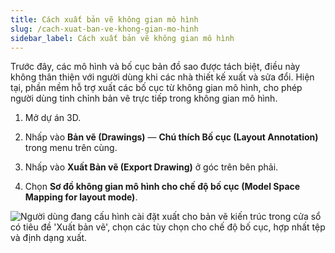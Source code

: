 ```yaml
---
title: Cách xuất bản vẽ không gian mô hình
slug: /cach-xuat-ban-ve-khong-gian-mo-hinh
sidebar_label: Cách xuất bản vẽ không gian mô hình
---
```


Trước đây, các mô hình và bố cục bản đồ sao được tách biệt, điều này không thân thiện với người dùng khi các nhà thiết kế xuất và sửa đổi. Hiện tại, phần mềm hỗ trợ xuất các bố cục từ không gian mô hình, cho phép người dùng tinh chỉnh bản vẽ trực tiếp trong không gian mô hình.

1. Mở dự án 3D.

2. Nhấp vào **Bản vẽ (Drawings)** — **Chú thích Bố cục (Layout Annotation)** trong menu trên cùng.

3. Nhấp vào **Xuất Bản vẽ (Export Drawing)** ở góc trên bên phải.

4. Chọn **Sơ đồ không gian mô hình cho chế độ bố cục (Model Space Mapping for layout mode)**.

![Người dùng đang cấu hình cài đặt xuất cho bản vẽ kiến trúc trong cửa sổ có tiêu đề 'Xuất bản vẽ', chọn các tùy chọn cho chế độ bố cục, hợp nhất tệp và định dạng xuất.](https://storage.googleapis.com/jegavn_kb/images/a34dadf8-ebc5-4db2-8bec-d06aef5a27be.png)
